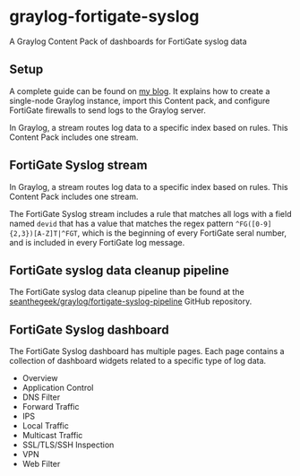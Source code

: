 # graylog-fortigate-syslog

A Graylog Content Pack of dashboards for FortiGate syslog data

## Setup

A complete guide can be found on [my blog][blog]. It explains how to create a single-node Graylog instance, import this Content pack, and configure FortiGate firewalls to send logs to the Graylog server.

In Graylog, a stream routes log data to a specific index based on rules. This Content Pack includes one stream.

## FortiGate Syslog stream

In Graylog, a stream routes log data to a specific index based on rules. This Content Pack includes one stream.

The FortiGate Syslog stream includes a rule that matches all logs with a field named `devid` that has a value that matches the regex pattern `^FG([0-9]{2,3})[A-Z]T|^FGT`, which is the beginning of every FortiGate seral number, and is included in every FortiGate log message.

## FortiGate syslog data cleanup pipeline

The FortiGate syslog data cleanup pipeline than be found at the [seanthegeek/graylog/fortigate-syslog-pipeline](https://github.com/seanthegeek/graylog-fortigate-syslog-pipeline) GitHub repository.

## FortiGate Syslog dashboard

The FortiGate Syslog dashboard has multiple pages. Each page contains a collection of dashboard widgets related to a specific type of log data.

- Overview
- Application Control
- DNS Filter
- Forward Traffic
- IPS
- Local Traffic
- Multicast Traffic
- SSL/TLS/SSH Inspection
- VPN
- Web Filter

[blog]: https://seanthegeek.net/1270/how-to-create-a-single-node-graylog-instance-and-analyze-fortigate-logs/
